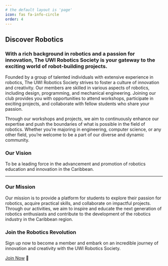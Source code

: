 ```yaml
---
# the default layout is 'page'
icon: fas fa-info-circle
order: 4
---
```


<!-- > Add Markdown syntax content to file `_tabs/about.md`{: .filepath } and it will show up on this page.
{: .prompt-tip } -->

## Discover Robotics

### With a rich background in robotics and a passion for innovation, The UWI Robotics Society is your gateway to the exciting world of robot-building projects.

Founded by a group of talented individuals with extensive experience in robotics, The UWI Robotics Society strives to foster a culture of innovation and creativity. Our members are skilled in various aspects of robotics, including design, programming, and mechanical engineering. Joining our club provides you with opportunities to attend workshops, participate in exciting projects, and collaborate with fellow students who share your passion.

Through our workshops and projects, we aim to continuously enhance our expertise and push the boundaries of what is possible in the field of robotics. Whether you’re majoring in engineering, computer science, or any other field, you’re welcome to be a part of our diverse and dynamic community.


### Our Vision

To be a leading force in the advancement and promotion of robotics education and innovation in the Caribbean.

------

### Our Mission

Our mission is to provide a platform for students to explore their passion for robotics, acquire practical skills, and collaborate on impactful projects. Through our activities, we aim to inspire and educate the next generation of robotics enthusiasts and contribute to the development of the robotics industry in the Caribbean region.

### Join the Robotics Revolution

Sign up now to become a member and embark on an incredible journey of innovation and creativity with the UWI Robotics Society.

[Join Now](https://docs.google.com/forms/d/e/1FAIpQLScpYDtO5IHClgDpmWm5ieLzZS47dDWiwYr-CGqnu3KPcaeUCg/viewform) 🚀

 